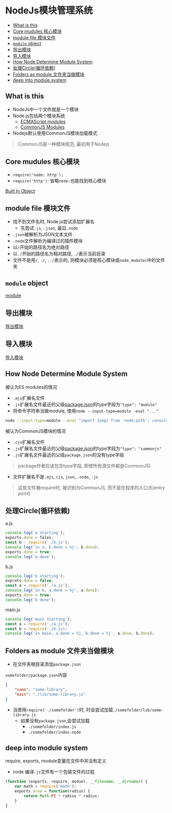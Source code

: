 # NodeJs模块管理系统

- [What is this](#what-is-this)
- [Core mudules 核心模块](#core-mudules-核心模块)
- [module file 模块文件](#module-file-模块文件)
- [`module` object](#module-object)
- [导出模块](#导出模块)
- [导入模块](#导入模块)
- [How Node Determine Module System](#how-node-determine-module-system)
- [处理Circle(循环依赖)](#处理circle循环依赖)
- [Folders as module 文件夹当做模块](#folders-as-module-文件夹当做模块)
- [deep into module system](#deep-into-module-system)

## What is this

- NodeJs中一个文件就是一个模块
- Node.js包括两个模块系统
  - [ECMAScript modules](javascript-module-es6.md)
  - [CommonJS Modules](javascript-module-commonjs.md)
- Nodejs默认使用CommonJS模块加载模式

> CommonJS是一种模块规范, 最初用于Nodejs

## Core mudules 核心模块

- `require('node: http');`
- `require('http')`: 省略`node:`也能找到核心模块

[Built In Object](nodejs-built-in-libraries.md)

## module file 模块文件

- 找不到文件名时, Node.js尝试添加扩展名
  - 先尝试`.js`, `.json`, 最后`.node`
- `.json`被解析为JSON文本文件
- `.node`文件解析为编译过的插件模块
- 以`/`开始的路径名为绝对路径
- 以`./`开始的路径名为相对路径, `./`表示当前目录
- 文件不是用`/`, `./`, `../`表示的, 则模块必须是核心模块或`node_modules`中的文件夹

## `module` object

[module](nodejs-module-object.md)

## 导出模块

[导出模块](nodejs-module-exports.md)

## 导入模块

[导入模块](nodejs-module-imports.md)

## How Node Determine Module System

被认为ES modules的情况

- `.mjs`扩展名文件
- `.js`扩展名文件最近的父级[package.json](nodejs-package-json.md)的type字段为`"type": "module"`
- 将命令字符串当做module, 使用`node --input-type=module -eval "..."`

```sh
node --input-type=module --eval "import {sep} from 'node:path'; console.log(sep);"
```

被认为CommonJS模块的情况

- `.cjs`扩展名文件
- `.js`扩展名文件最近的父级[package.json](nodejs-package-json.md)的type字段为`"type": "commonjs"`
- `.js`扩展名文件最近的父级`package.json`的没有type字段

> package作者应该包含type字段, 即使所有源文件都是CommonJS)

- 文件扩展名不是`.mjs`, `cjs`, `json`, `.node`, `.js`

> 这些文件被require时, 被识别为CommonJS, 而不是在程序的入口点(entry point)

## 处理Circle(循环依赖)

a.js

```javascript
console.log('a starting');
exports.done = fales;
const b - require('./b.js');
console.log('in a, b.done = %j', b.done);
exports.done = true;
console.log('a.done');
```
b.js

```javascript
console.log('b starting');
exprots.done = false;
const a = require('./a.js');
console.log('in b, a.done = %j', a.done);
exports.done = true;
console.log('b done');
```
main.js

```javascript
console.log('main starting');
const a = require('./a.js');
const b = require('./b.js);
console.log('in main, a.done = %j, b.done = %j', a.done, b.done);
```

## Folders as module 文件夹当做模块

- 在文件夹根目录添加`package.json`

`somefolder/package.json`内容

```json
{
    "name": "some-library",
    "main": "./lib/some-library.js"
}
```

- 当使用`require('./somefolder')`时, 时会尝试加载`./somefolder/lib/some-library.js`
  - 如果没有`package.json`,会尝试加载
    - `./somefolder/index.js`
    - `./somefolder/index.node`

## deep into module system

require, exports, module变量在文件中并没有定义

- node 编译`.js`文件有一个包装文件的过程

```javascript
(function (exports, require, moduel, __filename, __dirname)) {
    var math = require('math');
    exports.area = function(radius) {
        return Math.PI * radius * radius;
    }
}
```

